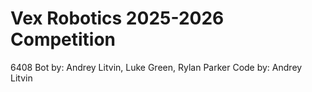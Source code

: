 # Vex Robotics 2025-2026 Competition 
6408 Bot by: Andrey Litvin, Luke Green, Rylan Parker
Code by: Andrey Litvin

